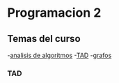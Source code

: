 # Programacion 2
## Temas del curso
-[analisis de algoritmos](#analisis-de-algoritms)
-[TAD](#tad)
-[grafos](#grafos)
### TAD

